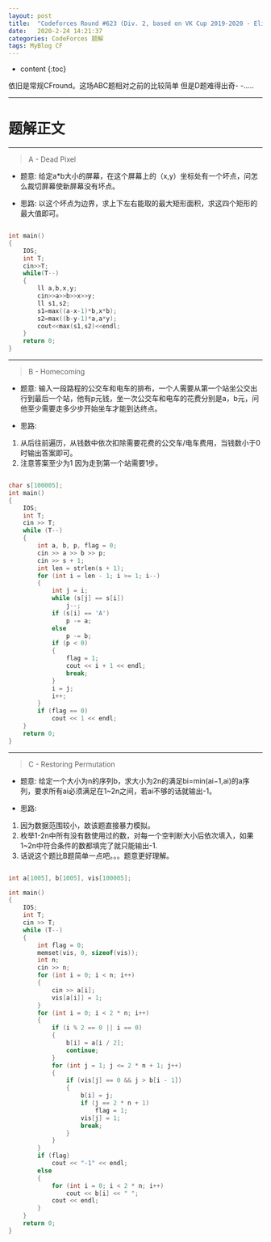 ```yaml
---
layout: post
title:  "Codeforces Round #623 (Div. 2, based on VK Cup 2019-2020 - Elimination Round, Engine) 题解"
date:   2020-2-24 14:21:37
categories: CodeForces 题解
tags: MyBlog CF 
---
```


* content
{:toc}

依旧是常规CFround。这场ABC题相对之前的比较简单 但是D题难得出奇- -.....





---

# 题解正文

---

> A - Dead Pixel

* 题意:
给定a*b大小的屏幕，在这个屏幕上的（x,y）坐标处有一个坏点，问怎么裁切屏幕使新屏幕没有坏点。

* 思路:
以这个坏点为边界，求上下左右能取的最大矩形面积，求这四个矩形的最大值即可。

```c++

int main()
{
    IOS;
    int T;
    cin>>T;
    while(T--)
    {
        ll a,b,x,y;
        cin>>a>>b>>x>>y;
        ll s1,s2;
        s1=max((a-x-1)*b,x*b);
        s2=max((b-y-1)*a,a*y);
        cout<<max(s1,s2)<<endl;
    }
    return 0;
}

```

---

> B - Homecoming

* 题意:
输入一段路程的公交车和电车的排布，一个人需要从第一个站坐公交出行到最后一个站，他有p元钱，坐一次公交车和电车的花费分别是a，b元，问他至少需要走多少步开始坐车才能到达终点。

* 思路:
1. 从后往前遍历，从钱数中依次扣除需要花费的公交车/电车费用，当钱数小于0时输出答案即可。
2. 注意答案至少为1 因为走到第一个站需要1步。

```c++

char s[100005];
int main()
{
    IOS;
    int T;
    cin >> T;
    while (T--)
    {
        int a, b, p, flag = 0;
        cin >> a >> b >> p;
        cin >> s + 1;
        int len = strlen(s + 1);
        for (int i = len - 1; i >= 1; i--)
        {
            int j = i;
            while (s[j] == s[i])
                j--;
            if (s[i] == 'A')
                p -= a;
            else
                p -= b;
            if (p < 0)
            {
                flag = 1;
                cout << i + 1 << endl;
                break;
            }
            i = j;
            i++;
        }
        if (flag == 0)
            cout << 1 << endl;
    }
    return 0;
}

```

---

> C - Restoring Permutation

* 题意:
给定一个大小为n的序列b，求大小为2n的满足bi=min(ai−1,ai)的a序列，要求所有ai必须满足在1~2n之间，若ai不够的话就输出-1。


* 思路:
1. 因为数据范围较小，故该题直接暴力模拟。
2. 枚举1-2n中所有没有数使用过的数，对每一个空判断大小后依次填入，如果1~2n中符合条件的数都填完了就只能输出-1.
3. 话说这个题比B题简单一点吧。。。题意更好理解。

```c++

int a[1005], b[1005], vis[100005];

int main()
{
    IOS;
    int T;
    cin >> T;
    while (T--)
    {
        int flag = 0;
        memset(vis, 0, sizeof(vis));
        int n;
        cin >> n;
        for (int i = 0; i < n; i++)
        {
            cin >> a[i];
            vis[a[i]] = 1;
        }
        for (int i = 0; i < 2 * n; i++)
        {
            if (i % 2 == 0 || i == 0)
            {
                b[i] = a[i / 2];
                continue;
            }
            for (int j = 1; j <= 2 * n + 1; j++)
            {
                if (vis[j] == 0 && j > b[i - 1])
                {
                    b[i] = j;
                    if (j == 2 * n + 1)
                        flag = 1;
                    vis[j] = 1;
                    break;
                }
            }
        }
        if (flag)
            cout << "-1" << endl;
        else
        {
            for (int i = 0; i < 2 * n; i++)
                cout << b[i] << " ";
            cout << endl;
        }
    }
    return 0;
}

```
